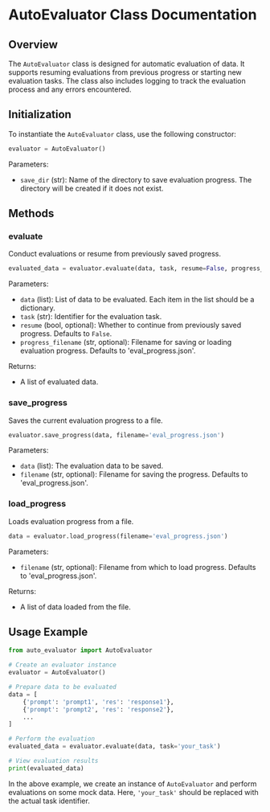 # AutoEvaluator Class Documentation

## Overview
The `AutoEvaluator` class is designed for automatic evaluation of data. It supports resuming evaluations from previous progress or starting new evaluation tasks. The class also includes logging to track the evaluation process and any errors encountered.

## Initialization
To instantiate the `AutoEvaluator` class, use the following constructor:

```python
evaluator = AutoEvaluator()
```

Parameters:
- `save_dir` (str): Name of the directory to save evaluation progress. The directory will be created if it does not exist.

## Methods

### evaluate
Conduct evaluations or resume from previously saved progress.

```python
evaluated_data = evaluator.evaluate(data, task, resume=False, progress_filename='eval_progress.json')
```

Parameters:
- `data` (list): List of data to be evaluated. Each item in the list should be a dictionary.
- `task` (str): Identifier for the evaluation task.
- `resume` (bool, optional): Whether to continue from previously saved progress. Defaults to `False`.
- `progress_filename` (str, optional): Filename for saving or loading evaluation progress. Defaults to 'eval_progress.json'.

Returns:
- A list of evaluated data.

### save_progress
Saves the current evaluation progress to a file.

```python
evaluator.save_progress(data, filename='eval_progress.json')
```

Parameters:
- `data` (list): The evaluation data to be saved.
- `filename` (str, optional): Filename for saving the progress. Defaults to 'eval_progress.json'.

### load_progress
Loads evaluation progress from a file.

```python
data = evaluator.load_progress(filename='eval_progress.json')
```

Parameters:
- `filename` (str, optional): Filename from which to load progress. Defaults to 'eval_progress.json'.

Returns:
- A list of data loaded from the file.

## Usage Example

```python
from auto_evaluator import AutoEvaluator

# Create an evaluator instance
evaluator = AutoEvaluator()

# Prepare data to be evaluated
data = [
    {'prompt': 'prompt1', 'res': 'response1'}, 
    {'prompt': 'prompt2', 'res': 'response2'}, 
    ...
]

# Perform the evaluation
evaluated_data = evaluator.evaluate(data, task='your_task')

# View evaluation results
print(evaluated_data)
```

In the above example, we create an instance of `AutoEvaluator` and perform evaluations on some mock data. Here, `'your_task'` should be replaced with the actual task identifier.
